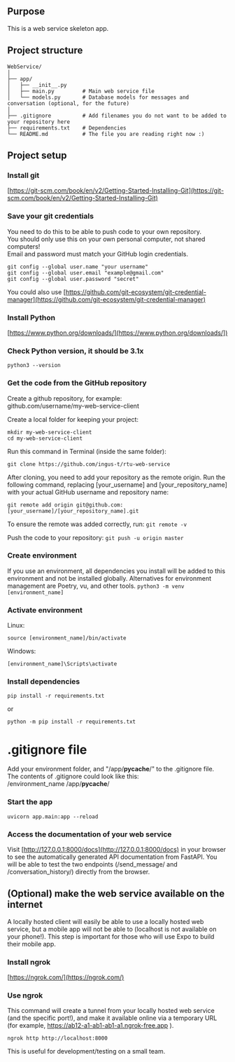 ## Purpose
This is a web service skeleton app.

## Project structure
```
WebService/
│
├── app/
│   ├── __init__.py
│   ├── main.py         # Main web service file
│   └── models.py       # Database models for messages and conversation (optional, for the future)
│
├── .gitignore          # Add filenames you do not want to be added to your repository here
├── requirements.txt    # Dependencies
└── README.md           # The file you are reading right now :)
```

## Project setup

### Install git
[https://git-scm.com/book/en/v2/Getting-Started-Installing-Git](https://git-scm.com/book/en/v2/Getting-Started-Installing-Git)

### Save your git credentials
You need to do this to be able to push code to your own repository.  
You should only use this on your own personal computer, not shared computers!  
Email and password must match your GitHub login credentials.  
```
git config --global user.name "your username"
git config --global user.email "example@gmail.com"
git config --global user.password "secret"
```

You could also use [https://github.com/git-ecosystem/git-credential-manager](https://github.com/git-ecosystem/git-credential-manager)

### Install Python
[https://www.python.org/downloads/](https://www.python.org/downloads/])

### Check Python version, it should be 3.1x
`python3 --version`

### Get the code from the GitHub repository
Create a github repository, for example:  
github.com/username/my-web-service-client  
  
Create a local folder for keeping your project:
```
mkdir my-web-service-client
cd my-web-service-client
```

Run this command in Terminal (inside the same folder):
```
git clone https://github.com/ingus-t/rtu-web-service
```

After cloning, you need to add your repository as the remote origin. Run the following command, replacing [your_username] and [your_repository_name] with your actual GitHub username and repository name:
```
git remote add origin git@github.com:[your_username]/[your_repository_name].git
```

To ensure the remote was added correctly, run:
```git remote -v```

Push the code to your repository:
```git push -u origin master```

### Create environment
If you use an environment, all dependencies you install will be added to this environment and not be installed globally.
Alternatives for environment management are Poetry, vu, and other tools.
```python3 -m venv [environment_name]```

### Activate environment
Linux:  
```
source [environment_name]/bin/activate
```

Windows:  
```
[environment_name]\Scripts\activate
```

### Install dependencies
```
pip install -r requirements.txt
```  
or  
```
python -m pip install -r requirements.txt
```

# .gitignore file
Add your environment folder, and "/app/__pycache__/" to the .gitignore file.  
The contents of .gitignore could look like this:  
/environment_name
/app/__pycache__/

### Start the app
```
uvicorn app.main:app --reload
```

### Access the documentation of your web service
Visit [http://127.0.0.1:8000/docs](http://127.0.0.1:8000/docs) in your browser to see the automatically generated API documentation from FastAPI. You will be able to test the two endpoints (/send_message/ and /conversation_history/) directly from the browser.

## (Optional) make the web service available on the internet
A locally hosted client will easily be able to use a locally hosted web service, but a mobile app will not be able to (localhost is not available on your phone!).
This step is important for those who will use Expo to build their mobile app.

### Install ngrok
[https://ngrok.com/](https://ngrok.com/)

### Use ngrok
This command will create a tunnel from your locally hosted web service (and the specific port!), and make it available online via a temporary URL (for example, https://ab12-a1-ab1-ab1-a1.ngrok-free.app ).
```
ngrok http http://localhost:8000
```
This is useful for development/testing on a small team.
